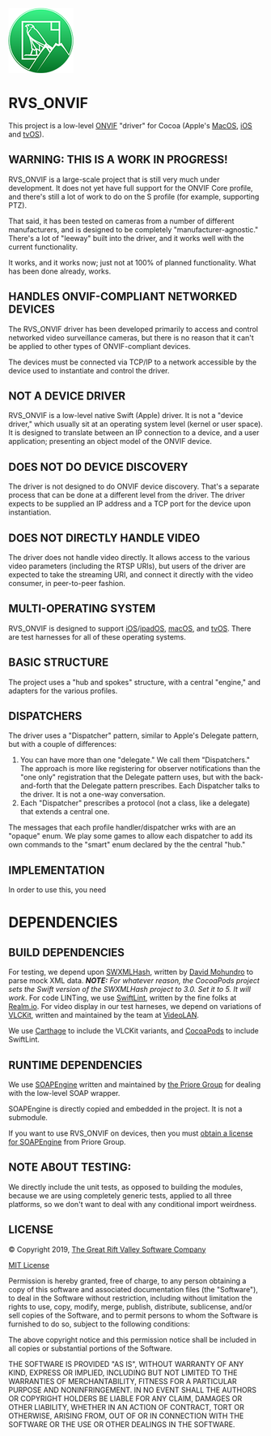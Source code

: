 ![Icon](./icon.png)

RVS_ONVIF
=
This project is a low-level [ONVIF](https://onvif.org) "driver" for Cocoa (Apple's [MacOS](https://www.apple.com/macos), [iOS](https://www.apple.com/ios) and [tvOS](https://www.apple.com/tvos)).

WARNING: THIS IS A WORK IN PROGRESS!
-
RVS_ONVIF is a large-scale project that is still very much under development. It does not yet have full support for the ONVIF Core profile, and there's still a lot of work to do on the S profile (for example, supporting PTZ).

That said, it has been tested on cameras from a number of different manufacturers, and is designed to be completely "manufacturer-agnostic." There's a lot of "leeway" built into the driver, and it works well with the current functionality.

It works, and it works now; just not at 100% of planned functionality. What has been done already, works.

HANDLES ONVIF-COMPLIANT NETWORKED DEVICES
-
The RVS_ONVIF driver has been developed primarily to access and control networked video surveillance cameras, but there is no reason that it can't be applied to other types of ONVIF-compliant devices.

The devices must be connected via TCP/IP to a network accessible by the device used to instantiate and control the driver.

NOT A DEVICE DRIVER 
-
RVS_ONVIF is a low-level native Swift (Apple) driver. It is not a "device driver," which usually sit at an operating system level (kernel or user space). It is designed to translate between an IP connection to a device, and a user application; presenting an object model of the ONVIF device.

DOES NOT DO DEVICE DISCOVERY
-
The driver is not designed to do ONVIF device discovery. That's a separate process that can be done at a different level from the driver. The driver expects to be supplied an IP address and a TCP port for the device upon instantiation.

DOES NOT DIRECTLY HANDLE VIDEO
-
The driver does not handle video directly. It allows access to the various video parameters (including the RTSP URIs), but users of the driver are expected to take the streaming URI, and connect it directly with the video consumer, in peer-to-peer fashion.

MULTI-OPERATING SYSTEM
-
RVS_ONVIF is designed to support [iOS](https://apple.com/ios)/[ipadOS](https://apple.com/ipados), [macOS](https://apple.com/ios), and [tvOS](https://apple.com/ios). There are test harnesses for all of these operating systems.

BASIC STRUCTURE
-
The project uses a "hub and spokes" structure, with a central "engine," and adapters for the various profiles.

DISPATCHERS
-
The driver uses a "Dispatcher" pattern, similar to Apple's Delegate pattern, but with a couple of differences:

1) You can have more than one "delegate." We call them "Dispatchers." The approach is more like registering for observer notifications than the "one only" registration that the Delegate pattern uses, but with the back-and-forth that the Delegate pattern prescribes. Each Dispatcher talks to the driver. It is not a one-way conversation.
2) Each "Dispatcher" prescribes a protocol (not a class, like a delegate) that extends a central one.

The messages that each profile handler/dispatcher wrks with are an "opaque" enum. We play some games to allow each dispatcher to add its own commands to the "smart" enum declared by the the central "hub."

IMPLEMENTATION
-
In order to use this, you need 

DEPENDENCIES
=
BUILD DEPENDENCIES
-
For testing, we depend upon [SWXMLHash](https://github.com/drmohundro/SWXMLHash), written by [David Mohundro](https://mohundro.com/) to parse mock XML data.
***NOTE:** For whatever reason, the CocoaPods project sets the Swift version of the SWXMLHash project to 3.0. Set it to 5. It will work*.
For code LINTing, we use [SwiftLint](https://github.com/realm/SwiftLint), written by the fine folks at [Realm.io](https://realm.io/).
For video display in our test harneses, we depend on variations of [VLCKit](https://code.videolan.org/videolan/VLCKit), written and maintained by the team at [VideoLAN](https://www.videolan.org/).

We use [Carthage](https://github.com/Carthage/Carthage) to include the VLCKit variants, and [CocoaPods](https://cocoapods.org) to include SwiftLint.

RUNTIME DEPENDENCIES
-
We use [SOAPEngine](https://github.com/priore/SOAPEngine) written and maintained by [the Priore Group](https://www.prioregroup.com) for dealing with the low-level SOAP wrapper.

SOAPEngine is directly copied and embedded in the project. It is not a submodule.

If you want to use RVS_ONVIF on devices, then you must [obtain a license for SOAPEngine](https://github.com/priore/SOAPEngine/blob/master/README.md#licenses) from Priore Group.

NOTE ABOUT TESTING:
-
We directly include the unit tests, as opposed to building the modules, because we are using completely generic tests, applied to all three platforms, so we don't want to deal with any conditional import weirdness.

LICENSE
-
© Copyright 2019, [The Great Rift Valley Software Company](https://riftvalleysoftware.com)

[MIT License](https://opensource.org/licenses/MIT)

Permission is hereby granted, free of charge, to any person obtaining a copy of this software and associated documentation
files (the "Software"), to deal in the Software without restriction, including without limitation the rights to use, copy,
modify, merge, publish, distribute, sublicense, and/or sell copies of the Software, and to permit persons to whom the
Software is furnished to do so, subject to the following conditions:

The above copyright notice and this permission notice shall be included in all copies or substantial portions of the Software.

THE SOFTWARE IS PROVIDED "AS IS", WITHOUT WARRANTY OF ANY KIND, EXPRESS OR IMPLIED, INCLUDING BUT NOT LIMITED TO THE WARRANTIES
OF MERCHANTABILITY, FITNESS FOR A PARTICULAR PURPOSE AND NONINFRINGEMENT.
IN NO EVENT SHALL THE AUTHORS OR COPYRIGHT HOLDERS BE LIABLE FOR ANY CLAIM, DAMAGES OR OTHER LIABILITY, WHETHER IN AN ACTION OF
CONTRACT, TORT OR OTHERWISE, ARISING FROM, OUT OF OR IN CONNECTION WITH THE SOFTWARE OR THE USE OR OTHER DEALINGS IN THE SOFTWARE.
